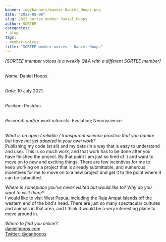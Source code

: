 ```yaml
---
banner: img/banners/banner-Daniel_Hoops.png
date: "2022-08-08"
slug: 2022_sortee_member_Daniel_Hoops
author: SORTEE
categories:
- blog
tags:
- member-voices
title: "SORTEE member voices – Daniel Hoops" 
---
```



*[SORTEE member voices is a weekly Q&A with a different SORTEE member]*   
&nbsp;
&nbsp;

   _Name:_ Daniel Hoops.   
&nbsp;

   _Date:_ 10 July 2021.   
&nbsp;

   _Position:_ Postdoc.   
&nbsp;

   _Research and/or work interests:_ Evolution; Neuroscience.   
&nbsp;
&nbsp;

_What is an open / reliable / transparent science practice that you admire but have not yet adopted in your own work?_   
Publishing my code (at all) and my data (in a way that is easy to understand and use). This is so much work, and that work has to be done after you have finished the project. By that point I am just so tired of it and want to move on to new and exciting things. There are few incentives for me to keep working on a project that is already submittable, and numerous incentives for me to move on to a new project and get it to the point where it can be submitted.
&nbsp;
&nbsp;

_Where is someplace you've never visited but would like to? Why do you want to visit there?_   
I would like to visit West Papua, including the Raja Ampat Islands off the western end of the bird's head. There are just so many spectacular cultures and animals in that area, and I think it would be a very interesting place to move around in.
&nbsp;
&nbsp;

_Where to find you online?:_   
[danielhoops.com](http://danielhoops.com)   
[Twitter: @danhoops](https://twitter.com/danhoops?lang=en)
&nbsp;
&nbsp;